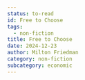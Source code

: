 ```yaml
---
status: to-read
id: Free to Choose
tags:
  - non-fiction
title: Free to Choose
date: 2024-12-23
author: Milton Friedman
category: non-fiction
subcategory: economic
---
```

